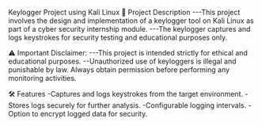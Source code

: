Keylogger Project using Kali Linux
📄 Project Description
---This project involves the design and implementation of a keylogger tool on Kali Linux as part of a cyber security internship module.
---The keylogger captures and logs keystrokes for security testing and educational purposes only.

⚠️ Important Disclaimer:
---This project is intended strictly for ethical and educational purposes.
--Unauthorized use of keyloggers is illegal and punishable by law. Always obtain permission before performing any monitoring activities.

🛠 Features
-Captures and logs keystrokes from the target environment.
-Stores logs securely for further analysis.
-Configurable logging intervals.
-Option to encrypt logged data for security.
